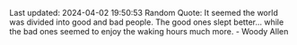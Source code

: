 Last updated: 2024-04-02 19:50:53
Random Quote: It seemed the world was divided into good and bad people. The good ones slept better... while the bad ones seemed to enjoy the waking hours much more. - Woody Allen